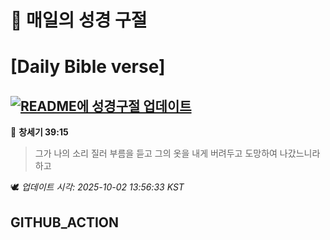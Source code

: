 # 🙏 매일의 성경 구절
# [Daily Bible verse]
## [![README에 성경구절 업데이트](https://github.com/DONGSUKA/first_test/actions/workflows/update-readme-bible.yml/badge.svg)](https://github.com/DONGSUKA/first_test/actions/workflows/update-readme-bible.yml)
<!-- START_BIBLE_VERSE -->
📖 **창세기 39:15**
> 그가 나의 소리 질러 부름을 듣고 그의 옷을 내게 버려두고 도망하여 나갔느니라 하고

🕊️ _업데이트 시각: 2025-10-02 13:56:33 KST_
  <!-- END_BIBLE_VERSE -->
## GITHUB_ACTION
